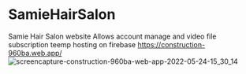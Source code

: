 # SamieHairSalon
Samie Hair Salon website
Allows account manage and video file subscription
teemp hosting on firebase https://construction-960ba.web.app/
![screencapture-construction-960ba-web-app-2022-05-24-15_30_14](https://user-images.githubusercontent.com/24215721/170117065-fb660889-ec54-4c01-ae6f-c633b3e7c33a.png)
